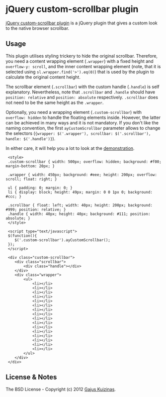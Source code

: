 # jQuery custom-scrollbar plugin

[jQuery custom-scrollbar plugin](https://github.com/anuary/jquery-custom-scrollbar/) is a jQuery plugin that gives a custom look to the native browser scrollbar.

## Usage

This plugin utilises styling trickery to hide the original scrollbar. Therefore, you need a content wrapping element (`.wrapper`) with a fixed height and `overflow-y: scroll`, and the inner content wrapping element (note, that it is selected using `sl.wrapper.find('>').eq(0)`) that is used by the plugin to calculate the original content height.

The scrollbar element (`.scrollbar`) with the custom handle (`.handle`) is self explanatory. Nevertheless, note that `.scrollbar` and `.handle` should have `position: relative` and `position: absolute` respectively. `.scrollbar` does not need to be the same height as the `.wrapper`.

Optionally, you need a wrapping element (`.custom-scrollbar`) with `overflow: hidden` to handle the floating elements inside. However, the latter can be achieved in many ways and it is not mandatory. If you don't like the naming convention, the first `ayCustomScrollbar` parameter allows to change the selectors (`{wrapper: $('.wrapper'), scrollbar: $('.scrollbar'), handle: $('.handle')}`).

In either care, it will help you a lot to look at the [demonstration](https://dev.anuary.com/680a3c94-9651-550f-abca-e853613eb9ce/).

     <style>
     .custom-scrollbar { width: 500px; overflow: hidden; background: #f00; margin-bottom: 20px; }

     .wrapper { width: 450px; background: #eee; height: 200px; overflow: scroll; float: right; }

     ul { padding: 0; margin: 0; }
     li { display: block; height: 49px; margin: 0 0 1px 0; background: #ccc; }

     .scrollbar { float: left; width: 40px; height: 200px; background: #999; position: relative; }
     .handle { width: 40px; height: 40px; background: #111; position: absolute; }
     </style>

     <script type="text/javascript">
     $(function(){
     	$('.custom-scrollbar').ayCustomScrollbar();
     });
     </script>
     
     <div class="custom-scrollbar">
     	<div class="scrollbar">
     		<div class="handle"></div>
     	</div>
     	<div class="wrapper">
     		<ul>
     			<li></li>
     			<li></li>
     			<li></li>
     			<li></li>
     			<li></li>
     			<li></li>
     			<li></li>
     			<li></li>
     			<li></li>
     			<li></li>
     			<li></li>
     			<li></li>
     			<li></li>
     			<li></li>
     			<li></li>
     			<li></li>	
     		</ul>
     	</div>
     </div>

## License & Notes

The BSD License - Copyright (c) 2012 [Gajus Kuizinas](http://anuary.com/gajus).